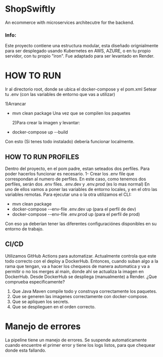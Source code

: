# ShopSwiftly

An ecommerce with microservices architecutre for the backend.

### Info:

Este proyecto contiene una estructura modular, esta diseñado orignialmente para ser desplegado usando Kubernetes en AWS, AZURE, o en tu propio servidor, con tu propio "iron".
Fue adaptado para ser levantado en Render.

# HOW TO RUN

Ir al directorio root, donde se ubica el docker-compose y el pom.xml
Setear tu .env (con las variables de entorno que vas a utilizar)

1)Arrancar

- mvn clean package
  Una vez que se compilen los paquetes

  2)Para crear la imagen y levantar:

- docker-compose up --build

Con esto (Si tenes todo instalado) debería funcionar localmente.

## HOW TO RUN PROFILES

Dentro del proyecto, en el pom padre, estan seteados dos perfiles.
Para poder hacerlos funcionar es necesario.
1- Crear los .env file que correspondan al numero de perfiles.
En este caso, como tenemos dos perfiles, serán dos .env files.
.env.dev y .env.prod (es lo mas normal)
En uno de ellos vamos a poner las variables de entorno locales, y en el otro las variables remotas.
Para ejecutar una o la otra utilizamos el CLI:

- mvn clean package
- docker-compose --env-file .env.dev up (para el perfil de dev)
- docker-compose --env-file .env.prod up (para el perfil de prod)

Con eso ya deberían tener las diferentes configuraciónes disponibles en su entorno de trabajo.

## CI/CD

Utilizamos GitHub Actions para automatizar.
Actualmente controla que este todo correcto con el deploy a DockerHub. Entonces, cuando suban algo a la rama que tengan, va a hacer los chequeos de manera automatica y va a permitir o no los merges al main, donde ahí se actualiza la imagen en DockerHub.
Desde DockerHub se despliega (manualmente) a Render.
¿Que comprueba especificamente?

1. Que Java Maven compile todo y construya correctamente los paquetes.
2. Que se generen las imagenes correctamente con docker-compose.
3. Que se apliquen los secrets.
4. Que se desplieguen en el orden correcto.

# Manejo de errores

La pipeline tiene un manejo de errores. Se suspende automaticamente cuando encuentre el primer error y tiene los logs listos, para que chequear donde esta fallando.
